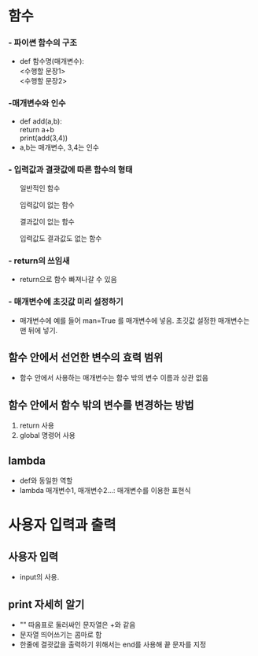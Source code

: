# 함수

### - 파이쎤 함수의 구조 
- def 함수명(매개변수):   
  <수행할 문장1>  
  <수행할 문장2>
### -매개변수와 인수  
- def add(a,b):  
    return a+b  
print(add(3,4))  
- a,b는 매개변수, 3,4는 인수

### - 입력값과 결괏값에 따른 함수의 형태  
<ol>일반적인 함수</ol>
<ol>입력값이 없는 함수</ol>
<ol>결과값이 없는 함수</ol>
<ol>입력값도 결과값도 없는 함수</ol>

### - return의 쓰임새
- return으로 함수 빠져나갈 수 있음

### - 매개변수에 초깃값 미리 설정하기
- 매개변수에 예를 들어 man=True 를 매개변수에 넣음.
초깃값 설정한 매개변수는 맨 뒤에 넣기.

## 함수 안에서 선언한 변수의 효력 범위
- 함수 안에서 사용하는 매개변수는 함수 밖의 변수 이름과 상관 없음

## 함수 안에서 함수 밖의 변수를 변경하는 방법
1. return 사용  
2. global 명령어 사용

## lambda
- def와 동일한 역할  
- lambda 매개변수1, 매개변수2...: 매개변수를 이용한 표현식

# 사용자 입력과 출력

## 사용자 입력

- input의 사용.

## print 자세히 알기

- "" 따옴표로 둘러싸인 문자열은 +와 같음  
- 문자열 띄어쓰기는 콤마로 함  
- 한줄에 결괏값을 출력하기 위해서는 end를 사용해 끝 문자를 지정

